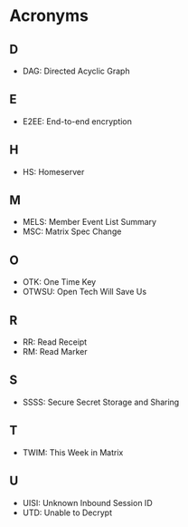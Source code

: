 # Acronyms

## D

- DAG: Directed Acyclic Graph

## E

- E2EE: End-to-end encryption

## H

- HS: Homeserver

## M 

- MELS: Member Event List Summary
- MSC: Matrix Spec Change

## O 

- OTK: One Time Key
- OTWSU: Open Tech Will Save Us

## R

- RR: Read Receipt
- RM: Read Marker

## S

- SSSS: Secure Secret Storage and Sharing

## T

- TWIM: This Week in Matrix

## U

- UISI: Unknown Inbound Session ID
- UTD: Unable to Decrypt
